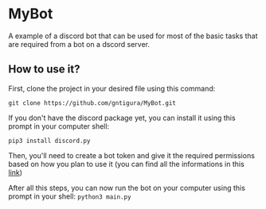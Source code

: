 # MyBot
A example of a discord bot that can be used for most of the basic tasks that are required from a bot on a dscord server.

## How to use it?
First, clone the project in your desired file using this command:

`git clone https://github.com/gntigura/MyBot.git` 

If you don't have the discord package yet, you can install it using this prompt in your computer shell:

`pip3 install discord.py`

Then, you'll need to create a bot token and give it the required permissions based on how you plan to use it (you can find all the informations in this [link](https://discord.com/developers/applications))

After all this steps, you can now run the bot on your computer using this prompt in your shell:
`python3 main.py`
